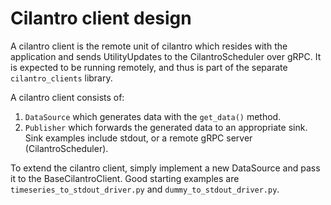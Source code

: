 # Cilantro client design

A cilantro client is the remote unit of cilantro which resides with the application and sends UtilityUpdates to the CilantroScheduler over gRPC. It is expected to be running remotely, and thus is part of the separate `cilantro_clients` library.

A cilantro client consists of:
 1. `DataSource` which generates data with the `get_data()` method.
 2. `Publisher` which forwards the generated data to an appropriate sink. Sink examples include stdout, or a remote gRPC server (CilantroScheduler).
 
To extend the cilantro client, simply implement a new DataSource and pass it to the BaseCilantroClient. Good starting examples are `timeseries_to_stdout_driver.py` and `dummy_to_stdout_driver.py`. 